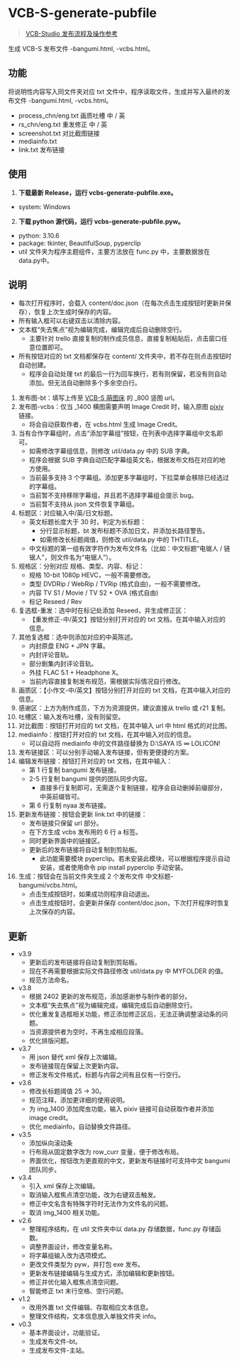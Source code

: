 # VCB-S-generate-pubfile
> [VCB-Studio 发布流程及操作参考](https://github.com/vcb-s/VCB-S_Publishing/blob/master/VCBS_Publishing.md)  

生成 VCB-S 发布文件 -bangumi.html, -vcbs.html。  

## 功能
将说明性内容写入同文件夹对应 txt 文件中，程序读取文件，生成并写入最终的发布文件 -bangumi.html, -vcbs.html。  
- process_chn/eng.txt 画质吐槽 中 / 英
- rs_chn/eng.txt 重发修正 中 / 英
- screenshot.txt 对比截图链接
- mediainfo.txt
- link.txt 发布链接

## 使用
1. **下载最新 Release，运行 vcbs-generate-pubfile.exe。**
  - system: Windows
2. **下载 python 源代码，运行 vcbs-generate-pubfile.pyw。**
  - python: 3.10.6
  - package: tkinter, BeautifulSoup, pyperclip
  - util 文件夹为程序主题组件，主要方法放在 func.py 中，主要数据放在 data.py中。

## 说明
- 每次打开程序时，会载入 content/doc.json（在每次点击生成按钮时更新并保存），恢复上次生成时保存的内容。
- 所有输入框可以右键双击以清除内容。
- 文本框“失去焦点”视为编辑完成，编辑完成后自动删除空行。
  - 主要针对 trello 直接复制的制作成员信息，直接复制粘贴后，点击窗口任意位置即可。
- 所有按钮对应的 txt 文档都保存在 content/ 文件夹中，若不存在则点击按钮时自动创建。
  - 程序会自动处理 txt 的最后一行为回车换行，若有则保留，若没有则自动添加。但无法自动删除多个多余空白行。
1. 发布图-bt：填写上传至 [VCB-S 萌图床](https://img.2222.moe/vcbs) 的 _800 竖图 url。
2. 发布图-vcbs：仅当 _1400 横图需要声明 Image Credit 时，输入原图 [pixiv](https://www.pixiv.net/) 链接。
   - 将会自动获取作者，在 vcbs.html 生成 Image Credit。
3. 当有合作字幕组时，点击“添加字幕组”按钮，在列表中选择字幕组中文名即可。
   - 如需修改字幕组信息，则修改 util/data.py 中的 SUB 字典。
   - 程序会根据 SUB 字典自动匹配字幕组英文名，根据发布文档在对应的地方使用。
   - 当前最多支持 3 个字幕组。添加更多字幕组时，下拉菜单会移除已经选过的字幕组。
   - 当前暂不支持移除字幕组，并且若不选择字幕组会提示 bug。
   - 当前暂不支持从 json 文件恢复字幕组。
4. 标题区：对应输入中/英/日文标题。
   - 英文标题长度大于 30 时，判定为长标题：
     - 分行显示标题，bt 发布标题不添加日文，并添加长路径警告。
     - 如需修改长标题阈值，则修改 util/data.py 中的 THTITLE。
   - 中文标题的第一组有效字符作为发布文件名（比如：中文标题“电锯人 / 链锯人”，则文件名为“电锯人”）。
5. 规格区：分别对应 规格、类型、内容、标记：
   - 规格 10-bit 1080p HEVC，一般不需要修改。
   - 类型 DVDRip / WebRip / TVRip (格式自由)，一般不需要修改。
   - 内容 TV S1 / Movie / TV S2 + OVA (格式自由)
   - 标记 Reseed / Rev
6. 复选框-重发：选中时在标记处添加 Reseed，并生成修正区：
   - 【重发修正-中/英文】按钮分别打开对应的 txt 文档，在其中输入对应的信息。
7. 其他复选框：选中则添加对应的中英陈述。
   - 内封原盘 ENG + JPN 字幕。
   - 内封评论音轨。
   - 部分剧集内封评论音轨。
   - 外挂 FLAC 5.1 + Headphone X。
   - 当前内容直接复制发布规范，需根据实际情况自行修改。
8. 画质区：【小作文-中/英文】按钮分别打开对应的 txt 文档，在其中输入对应的信息。
9. 感谢区：上方为制作成员，下方为资源提供，建议直接从 trello 或 r21 复制。
10. 吐槽区：输入发布吐槽，没有则留空。
11. 对比截图：按钮打开对应的 txt 文档，在其中输入 url 中 html 格式的对比图。
12. mediainfo：按钮打开对应的 txt 文档，在其中输入对应的信息。
    - 可以自动将 mediainfo 中的文件路径替换为 D:\SAYA IS ∞ LOLICON!
13. 发布链接区：可以分别手动输入发布链接，但有更便捷的方案。
14. 编辑发布链接：按钮打开对应的 txt 文档，在其中输入：
    - 第 1 行复制 bangumi 发布链接。
    - 2-5 行复制 bangumi 提供的团队同步内容。
      - 直接多行复制即可，无需逐个复制链接，程序会自动删掉前缀部分，中英前缀皆可。
    - 第 6 行复制 nyaa 发布链接。
15. 更新发布链接：按钮会更新 link.txt 中的链接：
    - 发布链接只保留 url 部分。
    - 在下方生成 vcbs 发布用的 6 行 a 标签。
    - 同时更新界面中的链接区。
    - 更新后的发布链接将自动复制到剪贴板。
      - 此功能需要模块 pyperclip。若未安装此模块，可以根据程序提示自动安装，或者使用命令 pip install pyperclip 手动安装。
16. 生成：按钮会在当前文件夹生成 2 个发布文件 中文标题-bangumi/vcbs.html。
    - 点击生成按钮时，如果成功则程序自动退出。
    - 点击生成按钮时，会更新并保存 content/doc.json，下次打开程序时恢复上次保存的内容。

## 更新
- v3.9
  - 更新后的发布链接将自动复制到剪贴板。
  - 现在不再需要根据实际文件路径修改 util/data.py 中 MYFOLDER 的值。
  - 规范方法命名。
- v3.8
  - 根据 2402 更新的发布规范，添加感谢参与制作者的部分。
  - 文本框“失去焦点”视为编辑完成，编辑完成后自动删除空行。
  - 优化重发复选框相关功能，修正添加修正区后，无法正确调整滚动条的问题。
  - 当资源提供者为空时，不再生成相应段落。
  - 优化排版问题。
- v3.7
  - 用 json 替代 xml 保存上次编辑。
  - 发布链接现在保留上次更新内容。
  - 修正发布文件格式，标题与内容之间有且仅有一行空行。
- v3.6
  - 修改长标题阈值 25 -> 30。
  - 规范注释，添加更详细的使用说明。
  - 为 img_1400 添加爬虫功能，输入 pixiv 链接可自动获取作者并添加 image credit。
  - 优化 mediainfo，自动替换文件路径。
- v3.5
  - 添加纵向滚动条
  - 行布局从固定数字改为 row_curr 变量，便于修改布局。
  - 界面优化，按钮改为更直观的中文，更新发布链接时可支持中文 bangumi 团队同步。
- v3.4
  - 引入 xml 保存上次编辑。
  - 取消输入框焦点清空功能，改为右键双击触发。
  - 修正中文名含有特殊字符时无法作为文件名的问题。
  - 取消 img_1400 相关功能。
- v2.6
  - 整理程序结构，在 util 文件夹中以 data.py 存储数据，func.py 存储函数。
  - 调整界面设计，修改变量名称。
  - 将字幕组输入改为选项模式。
  - 更改文件类型为 pyw，并打包 exe 发布。
  - 更新发布链接编辑与生成方式，添加编辑和更新按钮。
  - 修正并优化输入框焦点清空问题。
  - 智能修正 txt 末行空格、空行问题。
- v1.2
  - 改用外置 txt 文件编辑、存取相应文本信息。
  - 整理文件结构，文本信息放入单独文件夹 info。
- v0.3
  - 基本界面设计，功能验证。
  - 生成发布文件-bt。
  - 生成发布文件-主站。
